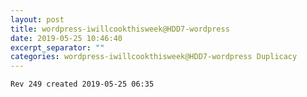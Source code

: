 ```yaml
---
layout: post
title: wordpress-iwillcookthisweek@HDD7-wordpress
date: 2019-05-25 10:46:40
excerpt_separator: ""
categories: wordpress-iwillcookthisweek@HDD7-wordpress Duplicacy
---
```

```
Rev 249 created 2019-05-25 06:35
```
